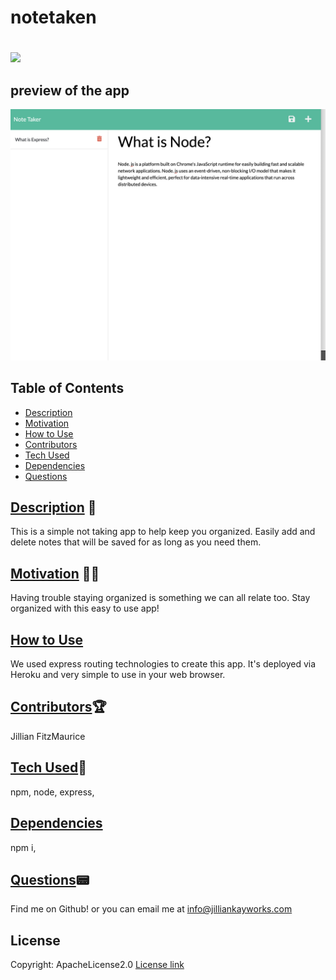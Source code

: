 # notetaken

# 
  ![](https://img.shields.io/badge/license-ApacheLicense2.0-blue.svg)


## preview of the app 

![](public/assets/screenshot.png)
## Table of Contents
* [Description](#Description) 
* [Motivation](#Motivation)
* [How to Use](#Usage)
* [Contributors](#Contributors) 
* [Tech Used](#Tech)
* [Dependencies](#dependencies)
* [Questions](#questions)
  
## [Description](#Description)  📝

This is a simple not taking app to help keep you organized. Easily add and delete notes that will be saved for as long as you need them. 
  
## [Motivation](#Motivation) 🤽‍♂️

Having trouble staying organized is something we can all relate too. Stay organized with this easy to use app! 
  
## [How to Use](#Usage) 

We used express routing technologies to create this app. It's deployed via Heroku and very simple to use in your web browser. 
  
## [Contributors](#Contributors)🏆
Jillian FitzMaurice 
  
## [Tech Used](#Tech)🎯
npm, node, express, 
  
## [Dependencies](#dependencies)
  npm i, 
## [Questions](#questions)📟
  Find me on Github! 
  [](https://github.com/jilliankayworks/)
  or you can email me at info@jilliankayworks.com 
## License

Copyright: ApacheLicense2.0
[License link](https://www.apache.org/licenses/LICENSE-2.0)